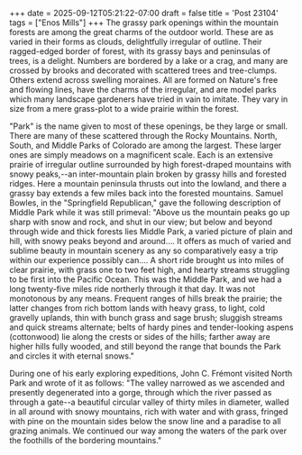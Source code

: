 +++
date = 2025-09-12T05:21:22-07:00
draft = false
title = 'Post 23104'
tags = ["Enos Mills"]
+++
The grassy park openings within the mountain forests are among the great charms of the outdoor world. These are as varied in their forms as clouds, delightfully irregular of outline. Their ragged-edged border of forest, with its grassy bays and peninsulas of trees, is a delight. Numbers are bordered by a lake or a crag, and many are crossed by brooks and decorated with scattered trees and tree-clumps. Others extend across swelling moraines. All are formed on Nature's free and flowing lines, have the charms of the irregular, and are model parks which many landscape gardeners have tried in vain to imitate. They vary in size from a mere grass-plot to a wide prairie within the forest.

"Park" is the name given to most of these openings, be they large or small. There are many of these scattered through the Rocky Mountains. North, South, and Middle Parks of Colorado are among the largest. These larger ones are simply meadows on a magnificent scale. Each is an extensive prairie of irregular outline surrounded by high forest-draped mountains with snowy peaks,--an inter-mountain plain broken by grassy hills and forested ridges. Here a mountain peninsula thrusts out into the lowland, and there a grassy bay extends a few miles back into the forested mountains. Samuel Bowles, in the "Springfield Republican," gave the following description of Middle Park while it was still primeval: "Above us the mountain peaks go up sharp with snow and rock, and shut in our view; but below and beyond through wide and thick forests lies Middle Park, a varied picture of plain and hill, with snowy peaks beyond and around.... It offers as much of varied and sublime beauty in mountain scenery as any so comparatively easy a trip within our experience possibly can.... A short ride brought us into miles of clear prairie, with grass one to two feet high, and hearty streams struggling to be first into the Pacific Ocean. This was the Middle Park, and we had a long twenty-five miles ride northerly through it that day. It was not monotonous by any means. Frequent ranges of hills break the prairie; the latter changes from rich bottom lands with heavy grass, to light, cold gravelly uplands, thin with bunch grass and sage brush; sluggish streams and quick streams alternate; belts of hardy pines and tender-looking aspens (cottonwood) lie along the crests or sides of the hills; farther away are higher hills fully wooded, and still beyond the range that bounds the Park and circles it with eternal snows."

During one of his early exploring expeditions, John C. Frémont visited North Park and wrote of it as follows: "The valley narrowed as we ascended and presently degenerated into a gorge, through which the river passed as through a gate--a beautiful circular valley of thirty miles in diameter, walled in all around with snowy mountains, rich with water and with grass, fringed with pine on the mountain sides below the snow line and a paradise to all grazing animals. We continued our way among the waters of the park over the foothills of the bordering mountains."
